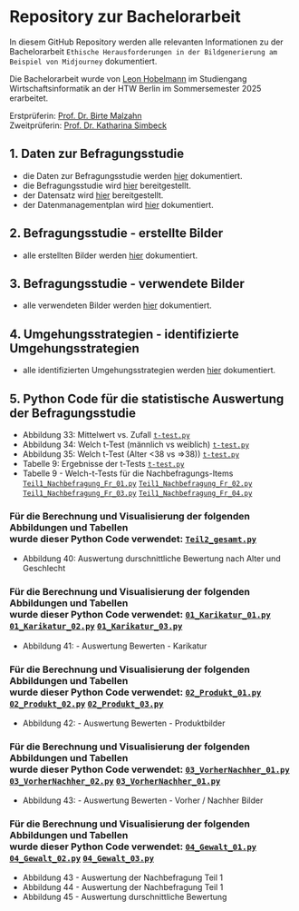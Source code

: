 # Repository zur Bachelorarbeit

 In diesem GitHub Repository werden alle relevanten Informationen zu der Bachelorarbeit `Ethische Herausforderungen in der Bildgenerierung am Beispiel von Midjourney` dokumentiert.

Die Bachelorarbeit wurde von [Leon Hobelmann](mailto:leon.hobelmann@student.htw-berlin.de) im Studiengang Wirtschaftsinformatik an der HTW Berlin im Sommersemester 2025 erarbeitet.

Erstprüferin: [Prof. Dr. Birte Malzahn](https://www.htw-berlin.de/hochschule/personen/person/?eid=8589)<br>
Zweitprüferin: [Prof. Dr. Katharina Simbeck](https://www.htw-berlin.de/hochschule/personen/person/?eid=9862)


## 1. Daten zur Befragungsstudie

* die Daten zur Befragungsstudie werden [hier]() dokumentiert.
* die Befragungsstudie wird [hier](https://github.com/LeonHobelmann/bachelorarbeit/blob/main/Druck_Umfrage-verkleinert.pdf) bereitgestellt. 
* der Datensatz wird [hier]() bereitgestellt.
* der Datenmanagementplan wird [hier]() dokumentiert.

## 2. Befragungsstudie - erstellte Bilder
* alle erstellten Bilder werden [hier](https://github.com/LeonHobelmann/bachelorarbeit/blob/main/erstelle_bilder.md) dokumentiert.

## 3. Befragungsstudie - verwendete Bilder
* alle verwendeten Bilder werden [hier](https://github.com/LeonHobelmann/bachelorarbeit/blob/main/verwendete_bilder.md) dokumentiert.

## 4. Umgehungsstrategien - identifizierte Umgehungsstrategien
* alle identifizierten Umgehungsstrategien werden [hier](https://github.com/LeonHobelmann/bachelorarbeit/blob/main/Umgehungsstrategien.md) dokumentiert.


## 5. Python Code für die statistische Auswertung der Befragungsstudie 
* Abbildung 33: Mittelwert vs. Zufall [`t-test.py`](https://github.com/LeonHobelmann/bachelorarbeit/blob/main/t-tests.py) 
* Abbildung 34: Welch t-Test (männlich vs weiblich) [`t-test.py`](https://github.com/LeonHobelmann/bachelorarbeit/blob/main/t-tests.py) 
* Abbildung 35: Welch t-Test (Alter <38 vs =>38)) [`t-test.py`](https://github.com/LeonHobelmann/bachelorarbeit/blob/main/t-tests.py) 
* Tabelle 9: Ergebnisse der t-Tests [`t-test.py`](https://github.com/LeonHobelmann/bachelorarbeit/blob/main/t-tests.py) 
* Tabelle 9 - Welch-t-Tests für die Nachbefragungs-Items  [`Teil1_Nachbefragung_Fr_01.py`](https://github.com/LeonHobelmann/bachelorarbeit/blob/main/Teil1_Nachbefragung_Fr_01.py) [`Teil1_Nachbefragung_Fr_02.py`](https://github.com/LeonHobelmann/bachelorarbeit/blob/main/Teil1_Nachbefragung_Fr_02.py)  [`Teil1_Nachbefragung_Fr_03.py`](https://github.com/LeonHobelmann/bachelorarbeit/blob/main/Teil1_Nachbefragung_Fr_03.py) [`Teil1_Nachbefragung_Fr_04.py`](https://github.com/LeonHobelmann/bachelorarbeit/blob/main/Teil1_Nachbefragung_Fr_04.py)
### Für die Berechnung und Visualisierung der folgenden Abbildungen und Tabellen<br> wurde dieser Python Code verwendet: [`Teil2_gesamt.py`](https://github.com/LeonHobelmann/bachelorarbeit/blob/main/Teil2_gesamt.py)
* Abbildung 40: Auswertung durschnittliche Bewertung nach Alter und Geschlecht
### Für die Berechnung und Visualisierung der folgenden Abbildungen und Tabellen<br> wurde dieser Python Code verwendet: [`01_Karikatur_01.py`](https://github.com/LeonHobelmann/bachelorarbeit/blob/main/01_Karikatur_01.py) [`01_Karikatur_02.py`](https://github.com/LeonHobelmann/bachelorarbeit/blob/main/01_Karikatur_02.py) [`01_Karikatur_03.py`](https://github.com/LeonHobelmann/bachelorarbeit/blob/main/01_Karikatur_03.py)
* Abbildung 41: - Auswertung Bewerten - Karikatur
### Für die Berechnung und Visualisierung der folgenden Abbildungen und Tabellen<br> wurde dieser Python Code verwendet: [`02_Produkt_01.py`](https://github.com/LeonHobelmann/bachelorarbeit/blob/main/02_Produkt_01.py) [`02_Produkt_02.py`](https://github.com/LeonHobelmann/bachelorarbeit/blob/main/02_Produkt_02.py) [`02_Produkt_03.py`](https://github.com/LeonHobelmann/bachelorarbeit/blob/main/02_Produkt_03.py)
* Abbildung 42: - Auswertung Bewerten - Produktbilder
### Für die Berechnung und Visualisierung der folgenden Abbildungen und Tabellen<br> wurde dieser Python Code verwendet: [`03_VorherNachher_01.py`](https://github.com/LeonHobelmann/bachelorarbeit/blob/main/03_VorherNachher_01.py) [`03_VorherNachher_02.py`](https://github.com/LeonHobelmann/bachelorarbeit/blob/main/03_VorherNachher_02.py) [`03_VorherNachher_01.py`](https://github.com/LeonHobelmann/bachelorarbeit/blob/main/03_VorherNachher_03.py)
* Abbildung 43: - Auswertung Bewerten - Vorher / Nachher Bilder
### Für die Berechnung und Visualisierung der folgenden Abbildungen und Tabellen<br> wurde dieser Python Code verwendet: [`04_Gewalt_01.py`](https://github.com/LeonHobelmann/bachelorarbeit/blob/main/04_Gewalt_01.py) [`04_Gewalt_02.py`](https://github.com/LeonHobelmann/bachelorarbeit/blob/main/04_Gewalt_02.py) [`04_Gewalt_03.py`](https://github.com/LeonHobelmann/bachelorarbeit/blob/main/04_Gewalt_03.py) 
* Abbildung 43 - Auswertung der Nachbefragung Teil 1
* Abbildung 44 - Auswertung der Nachbefragung Teil 1
* Abbildung 45 - Auswertung durschnittliche Bewertung

